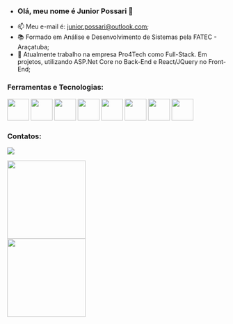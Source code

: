 - ### Olá, meu nome é Junior Possari 👋
- 📫 Meu e-mail é: junior.possari@outlook.com;
- 📚 Formado em Análise e Desenvolvimento de Sistemas pela FATEC - Araçatuba; 
- 👜 Atualmente trabalho na empresa Pro4Tech como Full-Stack. Em projetos, utilizando ASP.Net Core no Back-End e React/JQuery no Front-End;
  

<!---
JuniorPossari/JuniorPossari is a ✨ special ✨ repository because its `README.md` (this file) appears on your GitHub profile.
You can click the Preview link to take a look at your changes.
--->

### Ferramentas e Tecnologias:

<img src="https://cdn.jsdelivr.net/gh/devicons/devicon/icons/git/git-original.svg" width="50" height="50"/> <img src="https://cdn.jsdelivr.net/gh/devicons/devicon/icons/dotnetcore/dotnetcore-original.svg" width="50" height="50"/> <img src="https://img.icons8.com/color/48/000000/microsoft-sql-server.png" width = "50" heigth = "50"/> <img src="https://img.icons8.com/nolan/64/c-sharp-logo.png" width = "50" heigth = "50"/> <img width="50" height="50" src="https://img.icons8.com/officel/40/react.png"/> <img src="https://img.icons8.com/color/48/javascript--v1.png" width = "50" heigth = "50"/> <img src="https://cdn.jsdelivr.net/gh/devicons/devicon/icons/jquery/jquery-original.svg" width="50" height="50"/> <img src="https://cdn.jsdelivr.net/gh/devicons/devicon/icons/azure/azure-original.svg" width="50" height="50"/> 

### Contatos:

<a href="https://www.linkedin.com/in/jpossari/" target="_blank"><img src="https://img.shields.io/badge/-LinkedIn-%230077B5?style=for-the-badge&logo=linkedin&logoColor=white" target="_blank"></a>   


<a href="https://github.com/JuniorPossari"> <img height="180em" src="https://github-readme-stats.vercel.app/api/top-langs/?username=JuniorPossari&layout=compact&langs_count=7&theme=dracula" />  
<img height="180em" src="https://github-readme-stats.vercel.app/api?username=JuniorPossari&show_icons=true&theme=dracula&include_all_commits=true&count_private=false"/>

